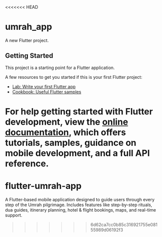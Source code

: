 <<<<<<< HEAD
# umrah_app

A new Flutter project.

## Getting Started

This project is a starting point for a Flutter application.

A few resources to get you started if this is your first Flutter project:

- [Lab: Write your first Flutter app](https://docs.flutter.dev/get-started/codelab)
- [Cookbook: Useful Flutter samples](https://docs.flutter.dev/cookbook)

For help getting started with Flutter development, view the
[online documentation](https://docs.flutter.dev/), which offers tutorials,
samples, guidance on mobile development, and a full API reference.
=======
# flutter-umrah-app
A Flutter-based mobile application designed to guide users through every step of the Umrah pilgrimage. Includes features like step-by-step rituals, dua guides, itinerary planning, hotel &amp; flight bookings, maps, and real-time support.
>>>>>>> 6d62ca7cc0b85c316921755e08155989d06192f3
